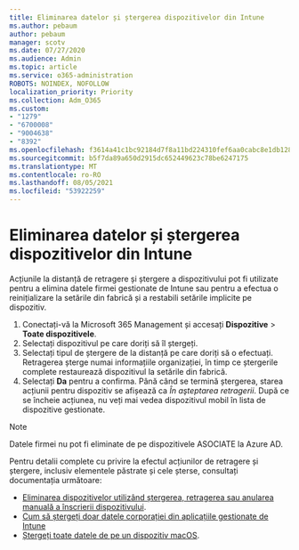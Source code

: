 ```yaml
---
title: Eliminarea datelor și ștergerea dispozitivelor din Intune
ms.author: pebaum
author: pebaum
manager: scotv
ms.date: 07/27/2020
ms.audience: Admin
ms.topic: article
ms.service: o365-administration
ROBOTS: NOINDEX, NOFOLLOW
localization_priority: Priority
ms.collection: Adm_O365
ms.custom:
- "1279"
- "6700008"
- "9004638"
- "8392"
ms.openlocfilehash: f3614a41c1bc92184d7f8a11bd224310fef6aa0cabc8e1db1288bde01ca1cb5a
ms.sourcegitcommit: b5f7da89a650d2915dc652449623c78be6247175
ms.translationtype: MT
ms.contentlocale: ro-RO
ms.lasthandoff: 08/05/2021
ms.locfileid: "53922259"
---
```

# <a name="removing-data-and-wiping-devices-from-intune"></a>Eliminarea datelor și ștergerea dispozitivelor din Intune

Acțiunile la distanță de retragere și ștergere a dispozitivului pot fi utilizate pentru a elimina datele firmei gestionate de Intune sau pentru a efectua o reinițializare la setările din fabrică și a restabili setările implicite pe dispozitiv.

1. Conectați-vă la Microsoft 365 Management și accesați **Dispozitive** > **Toate dispozitivele**.
2. Selectați dispozitivul pe care doriți să îl ștergeți.
3. Selectați tipul de ștergere de la distanță pe care doriți să o efectuați. Retragerea șterge numai informațiile organizației, în timp ce ștergerile complete restaurează dispozitivul la setările din fabrică.
4. Selectați **Da** pentru a confirma. Până când se termină ștergerea, starea acțiunii pentru dispozitiv se afișează ca *În aşteptarea retragerii*.
    După ce se încheie acțiunea, nu veți mai vedea dispozitivul mobil în lista de dispozitive gestionate.

> [!NOTE]
> Datele firmei nu pot fi eliminate de pe dispozitivele ASOCIATE la Azure AD. 

Pentru detalii complete cu privire la efectul acțiunilor de retragere și ștergere, inclusiv elementele păstrate și cele șterse, consultați documentația următoare:

- [Eliminarea dispozitivelor utilizând ștergerea, retragerea sau anularea manuală a înscrierii dispozitivului](https://docs.microsoft.com/mem/intune/remote-actions/devices-wipe).
- [Cum să ștergeți doar datele corporației din aplicațiile gestionate de Intune](https://docs.microsoft.com/mem/intune/apps/apps-selective-wipe)
- [Ștergeți toate datele de pe un dispozitiv macOS](https://docs.microsoft.com/mem/intune/remote-actions/device-erase).